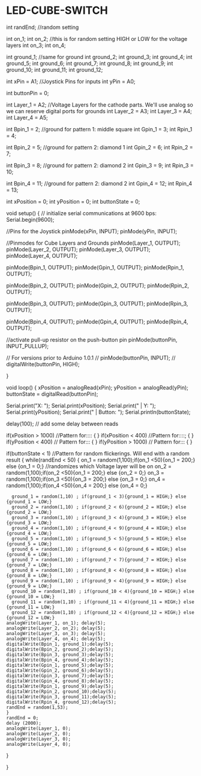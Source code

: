 # LED-CUBE-SWITCH

int randEnd; //random setting

int on_1;
int on_2; //this is for random setting HIGH or LOW for the voltage layers
int on_3;
int on_4; 

int ground_1; //same for ground
int ground_2;
int ground_3;
int ground_4;
int ground_5;
int ground_6;
int ground_7;
int ground_8;
int ground_9;
int ground_10;
int ground_11;
int ground_12;

int xPin = A1; //Joystick Pins for inputs
int yPin = A0;


int buttonPin = 0;

int Layer_1 = A2; //Voltage Layers for the cathode parts. We'll use analog so we can reserve digital ports for grounds
int Layer_2 = A3;
int Layer_3 = A4;
int Layer_4 = A5;

int Bpin_1 = 2; //ground for pattern 1: middle square
int Gpin_1 = 3;
int Rpin_1 = 4;

int Bpin_2 = 5; //ground for pattern 2: diamond 1
int Gpin_2 = 6;
int Rpin_2 = 7;
              
int Bpin_3 = 8; //ground for pattern 2: diamond 2
int Gpin_3 = 9;
int Rpin_3 = 10;

int Bpin_4 = 11; //ground for pattern 2: diamond 2
int Gpin_4 = 12;
int Rpin_4 = 13;


int xPosition = 0;
int yPosition = 0;
int buttonState = 0;

void setup() {
  // initialize serial communications at 9600 bps:
  Serial.begin(9600); 

  //Pins for the Joystick
  pinMode(xPin, INPUT);
  pinMode(yPin, INPUT);

  //Pinmodes for Cube Layers and Grounds
  pinMode(Layer_1, OUTPUT);
  pinMode(Layer_2, OUTPUT);
  pinMode(Layer_3, OUTPUT);
  pinMode(Layer_4, OUTPUT);
  
  pinMode(Bpin_1, OUTPUT);
  pinMode(Gpin_1, OUTPUT);
  pinMode(Rpin_1, OUTPUT);

  
  pinMode(Bpin_2, OUTPUT);
  pinMode(Gpin_2, OUTPUT);
  pinMode(Rpin_2, OUTPUT);
  
  pinMode(Bpin_3, OUTPUT);
  pinMode(Gpin_3, OUTPUT);
  pinMode(Rpin_3, OUTPUT);
  
  pinMode(Bpin_4, OUTPUT);
  pinMode(Gpin_4, OUTPUT);
  pinMode(Rpin_4, OUTPUT);

  //activate pull-up resistor on the push-button pin
  pinMode(buttonPin, INPUT_PULLUP); 
  
  // For versions prior to Arduino 1.0.1
  // pinMode(buttonPin, INPUT);
  // digitalWrite(buttonPin, HIGH);
  
}

void loop() {
  xPosition = analogRead(xPin);
  yPosition = analogRead(yPin);
  buttonState = digitalRead(buttonPin);
  
  Serial.print("X: ");
  Serial.print(xPosition);
  Serial.print(" | Y: ");
  Serial.print(yPosition);
  Serial.print(" | Button: ");
  Serial.println(buttonState);

  delay(100); // add some delay between reads

  if(xPosition > 1000) //Pattern for::::
  {
  }
  if(xPosition < 400) //Pattern for::::;
  {
  }
  if(yPosition < 400) // Pattern for:::
  {
  }
  if(yPosition > 1000) // Pattern for:::
  {
  }

  if(buttonState < 1) //Pattern for random flickerings. Will end with a random result
  {
    while(randEnd < 50)
    {
      on_1 = random(1,100);if(on_1 <50){on_1 = 200;} else {on_1 = 0;} //randomizes which Voltage layer will be on
      on_2 = random(1,100);if(on_2 <50){on_1 = 200;} else {on_2 = 0;}
      on_3 = random(1,100);if(on_3 <50){on_3 = 200;} else {on_3 = 0;}
      on_4 = random(1,100);if(on_4 <50){on_4 = 200;} else {on_4 = 0;}
      
      ground_1 = random(1,10) ; if(ground_1 < 3){ground_1 = HIGH;} else {ground_1 = LOW;}
      ground_2 = random(1,10) ; if(ground_2 < 6){ground_2 = HIGH;} else {ground_2 = LOW;}
      ground_3 = random(1,10) ; if(ground_3 < 4){ground_3 = HIGH;} else {ground_3 = LOW;}
      ground_4 = random(1,10) ; if(ground_4 < 9){ground_4 = HIGH;} else {ground_4 = LOW;}
      ground_5 = random(1,10) ; if(ground_5 < 5){ground_5 = HIGH;} else {ground_5 = LOW;}
      ground_6 = random(1,10) ; if(ground_6 < 6){ground_6 = HIGH;} else {ground_6 = LOW;}
      ground_7 = random(1,10) ; if(ground_7 < 7){ground_7 = HIGH;} else {ground_7 = LOW;}
      ground_8 = random(1,10) ; if(ground_8 < 4){ground_8 = HIGH;} else {ground_8 = LOW;}
      ground_9 = random(1,10) ; if(ground_9 < 4){ground_9 = HIGH;} else {ground_9 = LOW;}
      ground_10 = random(1,10) ; if(ground_10 < 4){ground_10 = HIGH;} else {ground_10 = LOW;}
      ground_11 = random(1,10) ; if(ground_11 < 4){ground_11 = HIGH;} else {ground_11 = LOW;}
      ground_12 = random(1,10) ; if(ground_12 < 4){ground_12 = HIGH;} else {ground_12 = LOW;}
    analogWrite(Layer_1, on_1); delay(5);
    analogWrite(Layer_2, on_2); delay(5);
    analogWrite(Layer_3, on_3); delay(5);
    analogWrite(Layer_4, on_4); delay(5);
    digitalWrite(Bpin_1, ground_1);delay(5);
    digitalWrite(Bpin_2, ground_2);delay(5);
    digitalWrite(Bpin_3, ground_3);delay(5);
    digitalWrite(Bpin_4, ground_4);delay(5);
    digitalWrite(Gpin_1, ground_5);delay(5);
    digitalWrite(Gpin_2, ground_6);delay(5);
    digitalWrite(Gpin_3, ground_7);delay(5);
    digitalWrite(Gpin_4, ground_8);delay(5);
    digitalWrite(Rpin_1, ground_9);delay(5);
    digitalWrite(Rpin_2, ground_10);delay(5);
    digitalWrite(Rpin_3, ground_11);delay(5);
    digitalWrite(Rpin_4, ground_12);delay(5);
    randEnd = random(1,53);
    }
    randEnd = 0;
    delay (2000);
    analogWrite(Layer_1, 0);
    analogWrite(Layer_2, 0);
    analogWrite(Layer_3, 0);
    analogWrite(Layer_4, 0);
  }


}
